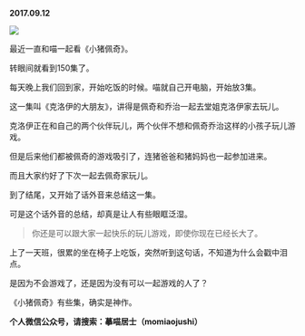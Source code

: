 
          
            
**2017.09.12**



![](//upload-images.jianshu.io/upload_images/51001-e559b6cf8e936083.jpg)




最近一直和喵一起看《小猪佩奇》。

转眼间就看到150集了。

每天晚上我们回到家，开始吃饭的时候。喵就自己开电脑，开始放3集。

这一集叫《克洛伊的大朋友》，讲得是佩奇和乔治一起去堂姐克洛伊家去玩儿。

克洛伊正在和自己的两个伙伴玩儿，两个伙伴不想和佩奇乔治这样的小孩子玩儿游戏。

但是后来他们都被佩奇的游戏吸引了，连猪爸爸和猪妈妈也一起参加进来。

而且大家约好了下次一起去佩奇家玩儿。

到了结尾，又开始了话外音来总结这一集。

可是这个话外音的总结，却真是让人有些眼眶泛湿。
>你还是可以跟大家一起快乐的玩儿游戏，即使你现在已经长大了。



上了一天班，很累的坐在椅子上吃饭，突然听到这句话，不知道为什么会戳中泪点。

是因为不会游戏了，还是因为没有可以一起游戏的人了？

《小猪佩奇》有些集，确实是神作。


**个人微信公众号，请搜索：摹喵居士（momiaojushi）**

          
        